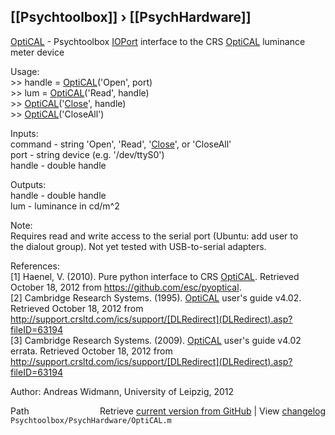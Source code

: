 ## [[Psychtoolbox]] &#8250; [[PsychHardware]]

[OptiCAL](OptiCAL) - Psychtoolbox [IOPort](IOPort) interface to the CRS [OptiCAL](OptiCAL) luminance  
          meter device  
  
Usage:  
  \>\> handle = [OptiCAL](OptiCAL)('Open', port)  
  \>\> lum = [OptiCAL](OptiCAL)('Read', handle)  
  \>\> [OptiCAL](OptiCAL)('[Close](Close)', handle)  
  \>\> [OptiCAL](OptiCAL)('CloseAll')  
  
Inputs:  
  command   - string 'Open', 'Read', '[Close](Close)', or 'CloseAll'  
  port      - string device (e.g. '/dev/ttyS0')  
  handle    - double handle  
  
Outputs:  
  handle    - double handle  
  lum       - luminance in cd/m^2  
  
Note:  
  Requires read and write access to the serial port (Ubuntu: add user to  
  the dialout group). Not yet tested with USB-to-serial adapters.  
  
References:  
  [1] Haenel, V. (2010). Pure python interface to CRS [OptiCAL](OptiCAL). Retrieved  
      October 18, 2012 from https://github.com/esc/pyoptical.  
  [2] Cambridge Research Systems. (1995). [OptiCAL](OptiCAL) user's guide v4.02.  
      Retrieved October 18, 2012 from  
    http://support.crsltd.com/ics/support/[DLRedirect](DLRedirect).asp?fileID=63194  
  [3] Cambridge Research Systems. (2009). [OptiCAL](OptiCAL) user's guide v4.02  
      errata. Retrieved October 18, 2012 from  
    http://support.crsltd.com/ics/support/[DLRedirect](DLRedirect).asp?fileID=63194  
  
Author: Andreas Widmann, University of Leipzig, 2012  




<div class="code_header" style="text-align:right;">
  <span style="float:left;">Path&nbsp;&nbsp;</span> <span class="counter">Retrieve <a href=
  "https://raw.github.com/Psychtoolbox-3/Psychtoolbox-3/beta/Psychtoolbox/PsychHardware/OptiCAL.m">current version from GitHub</a> | View <a href=
  "https://github.com/Psychtoolbox-3/Psychtoolbox-3/commits/beta/Psychtoolbox/PsychHardware/OptiCAL.m">changelog</a></span>
</div>
<div class="code">
  <code>Psychtoolbox/PsychHardware/OptiCAL.m</code>
</div>

